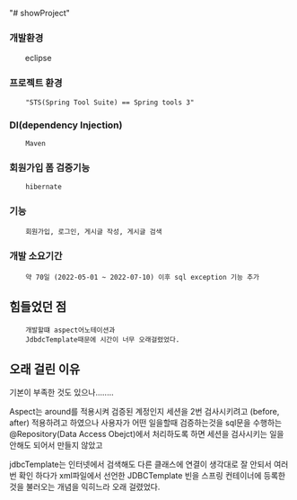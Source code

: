 "# showProject" 

### 개발환경 
&emsp;&emsp;eclipse

### 프로젝트 환경 
        "STS(Spring Tool Suite) == Spring tools 3" 

### DI(dependency Injection)
        Maven 

### 회원가입 폼 검증기능 
        hibernate 

### 기능 
        회원가입, 로그인, 게시글 작성, 게시글 검색 
    
### 개발 소요기간 
        약 70일 (2022-05-01 ~ 2022-07-10) 이후 sql exception 기능 추가 

## 힘들었던 점 
        개발할떄 aspect어노테이션과 
        JdbdcTemplate때문에 시간이 너무 오래걸렸었다.              


## 오래 걸린 이유 

기본이 부족한 것도 있으나........ 

Aspect는 around를 적용시켜 검증된 계정인지 세션을 2번 검사시키려고 (before, after) 
적용하려고 하였으나 사용자가 어떤 일을할때 검증하는것을 sql문을 수행하는 
@Repository(Data Access Obejct)에서 처리하도록 하면 세션을 검사시키는 일을 안해도 되어서 
만들지 않았고 

jdbcTemplate는 인터넷에서 검색해도 다른 클래스에 연결이 
생각대로 잘 안되서 여러번 확인 하다가 
xml파일에서 선언한 JDBCTemplate 빈을 
스프링 컨테이너에 등록한 것을 불러오는 개념을 익히느라 오래 걸렸었다.

